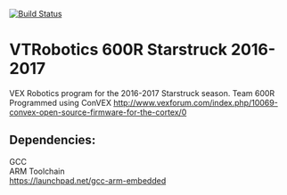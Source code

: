 [![Build Status](https://travis-ci.org/BensonYanger/VTRobotics.svg?branch=v2)](https://travis-ci.org/BensonYanger/VTRobotics)
# VTRobotics 600R Starstruck 2016-2017
VEX Robotics program for the 2016-2017 Starstruck season. Team 600R Programmed using ConVEX
http://www.vexforum.com/index.php/10069-convex-open-source-firmware-for-the-cortex/0

## Dependencies:
GCC  
ARM Toolchain  
https://launchpad.net/gcc-arm-embedded  
